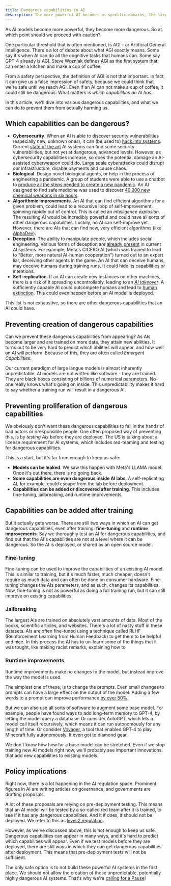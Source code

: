 ```yaml
---
title: Dangerous capabilities in AI
description: The more powerful AI becomes in specific domains, the larger the risks become.
---
```


As AI models become more powerful, they become more dangerous.
So at which point should we proceed with caution?

One particular threshold that is often mentioned, is AGI - or Artificial General Intelligence.
There's a lot of debate about what AGI exactly means.
Some say it's when AI can do all the cognitive tasks that humans can.
Some say GPT-4 already is AGI.
Steve Wozniak defines AGI as the first system that can enter a kitchen and make a cup of coffee.

From a safety perspective, the definition of AGI is not that important.
In fact, it can give us a false impression of safety, because we could think that we're safe until we reach AGI.
Even if an AI can not make a cup of coffee, it could still be dangerous.
What matters is _which capabilities an AI has_.

In this article, we'll dive into various dangerous capabilities, and what we can do to prevent them from actually harming us.

## Which capabilities can be dangerous?

- **Cybersecurity**. When an AI is able to discover security vulnerabilities (especially new, unknown ones), it can (be used to) [hack into systems](/cybersecurity-risks). Current [state of the art](/sota) AI systems can find some security vulnerabilities, but not yet at dangerous, advanced levels. However, as cybersecurity capabilities increase, so does the potential damage an AI-assisted cyberweapon could do. Large scale cyberattacks could disrupt our infrastructure, disable payments and cause chaos.
- **Biological**. Design novel biological agents, or help in the process of engineering a pandemic. A group of students were able to use a chatbot to [produce all the steps needed to create a new pandemic](https://arxiv.org/abs/2306.03809). An AI designed to find safe medicine was used to discover [40,000 new chemical weapons in six hours](https://www.theverge.com/2022/3/17/22983197/ai-new-possible-chemical-weapons-generative-models-vx).
- **Algorithmic improvements**. An AI that can find efficient algorithms for a given problem, could lead to a recursive loop of self-improvement, spinning rapidly out of control. This is called an _intelligence explosion_. The resulting AI would be incredibly powerful and could have all sorts of other dangerous capabilities. Luckily, no AI can self-improve yet. However, there are AIs that can find new, very efficient algorithms (like [AlphaDev](https://www.deepmind.com/blog/alphadev-discovers-faster-sorting-algorithms)).
- **Deception**. The ability to manipulate people, which includes social engineering. Various forms of deception are [already present](https://twitter.com/DanHendrycks/status/1699437800301752332) in current AI systems. For example, Meta's CICERO AI (which was trained to lead to "Better, more natural AI-human cooperation") turned out to an expert liar, deceiving other agents in the game. An AI that can deceive humans, may deceive humans during training runs. It could hide its capabilities or intentions.
- **Self-replication**. If an AI can create new instances on other machines, there is a risk of it spreading uncontrollably, leading to an [_AI takeover_](/ai-takeover). A sufficiently capable AI could outcompete humans and lead to [human extinction](/xrisk). This could even happen before an AI model is deployed.

This list is not exhaustive, so there are other dangerous capabilities that an AI could have.

## Preventing creation of dangerous capabilities

Can we prevent these dangerous capabilities from appearing?
As AIs become larger and are trained on more data, they attain new abilities.
It turns out to be very hard to predict which abilities will appear, and how well an AI will perform.
Because of this, they are often called _Emergent Capabilities_.
<!-- Example about theory of mind, graph -->

Our current paradigm of large langue models is almost inherently unpredictable.
AI models are not written like software - they are trained.
They are black boxes consisting of billions of numerical parameters.
No-one really knows what's going on inside.
This unpredictability makes it hard to say whether a training run will result in a dangerous AI.

## Preventing proliferation of dangerous capabilities

We obviously don't want these dangerous capabilities to fall in the hands of bad actors or irresponsible people.
One often proposed way of preventing this, is by _testing AIs_ before they are deployed.
The US is talking about a license requirement for AI systems, which includes red-teaming and testing for dangerous capabilities.

This is a start, but it's far from enough to keep us safe:

- **Models can be leaked**. We saw this happen with Meta's LLAMA model. Once it's out there, there is no going back.
- **Some capabilities are even dangerous inside AI labs**.
A self-replicating AI, for example, could escape from the lab before deployment.
- **Capabilities can be added or discovered after training**. This includes fine-tuning, jailbreaking, and runtime improvements.

## Capabilities can be added after training

But it actually gets worse.
There are still two ways in which an AI can get dangerous capabilities, even after training: **fine-tuning** and **runtime improvements**.
Say we thoroughly test an AI for dangerous capabilities, and find out that the AI's capabilities are not at a level where it can be dangerous.
So the AI is deployed, or shared as an open source model.

### Fine-tuning

Fine-tuning can be used to improve the capabilities of an existing AI model.
This is similar to training, but it's much faster, much cheaper, doesn't require as much data and can often be done on consumer hardware.
Fine-tuning changes the AIs parameters, and as such, changes its capabilities.
Now, fine-tuning is not as powerful as doing a full training run, but it can still improve on existing capabilities.

### Jailbreaking

The largest AIs are trained on absolutely vast amounts of data.
Most of the books, scientific articles, and websites.
There's a lot of nasty stuff in these datasets.
AIs are often fine-tuned using a technique called RLHF (Reinforcement Learning from Human Feedback) to get them to be helpful and nice.
In this process the AI has to un-learn some of the things that it was tought, like making racist remarks, explaining how to

### Runtime improvements

Runtime improvements make no changes to the model, but instead improve the way the model is used.

The simplest one of these, is to change the prompts.
Even small changes to prompts can have a large effect on the output of the model.
Adding a few words to a prompt can improve performance [by over 50%](https://arxiv.org/pdf/2309.03409.pdf).

But we can also use all sorts of software to augment some base model.
For example, people have found ways to add long-term memory to GPT-4, by letting the model query a database.
Or consider AutoGPT, which lets a model call itself recursively, which means it can run autonomously for any length of time.
Or consider [Voyager](https://arxiv.org/abs/2305.16291), a tool that enabled GPT-4 to play Minecraft fully autonomously. It even got to diamond gear.

We don't know how how far a base model can be stretched.
Even if we stop training new AI models right now, we'll probably see important innovations that add new capabilities to existing models.

## Policy implications

Right now, there is a lot happening in the AI regulation space.
Prominent figures in AI are writing articles on governance, and governments are drafting proposals.

A lot of these proposals are relying on pre-deployment testing.
This means that an AI model will be tested by a so-called red team after it is trained, to see if it has any dangerous capabilities.
And it if does, it should not be deployed.
We refer to this as [level 2 regulation](/4-levels-of-ai-regulation).

However, as we've discussed above, this is not enough to keep us safe.
Dangerous capabilities can appear in many ways, and it's hard to predict which capabilities will appear.
Even if we test models before they are deployed, there are still ways in which they can get dangerous capabilities after deployment.
This means that pre-deployment tests will not be sufficient.

The only safe option is to not build these powerful AI systems in the first place.
We should not allow the creation of these unpredictable, potentially highly dangerous AI systems.
That's why we're [calling for a Pause](/proposal)!
